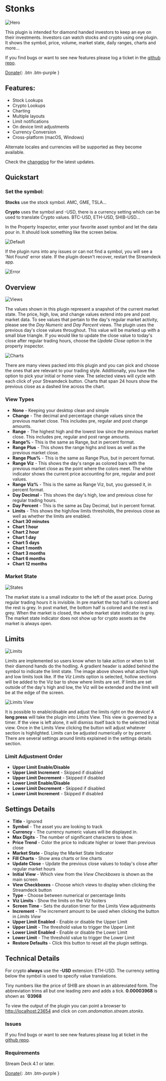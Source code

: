 # Stonks

![Hero](images/appStore.png)

This plugin is intended for diamond handed investors to keep an eye on their investments. Investors can watch stocks and crypto using one plugin. It shows the symbol, price, volume, market state, daily ranges, charts and more... 

If you find bugs or want to see new features please log a ticket in the [github repo](https://github.com/Phando/Streamdeck-Stonks/issues).

[Donate](https://buy.stripe.com/cN26rW40l4Vl3YsdQQ){: .btn .btn-purple }

## Features:

- Stock Lookups
- Crypto Lookups
- Charting
- Multiple layouts
- Limit notifications
- On device limit adjustments
- Currency Conversion
- Cross-platform (macOS, Windows)

Alternate locales and currencies will be supported as they become available.

Check the [changelog](Changelog.md) for the latest updates.

## Quickstart

### Set the symbol:

**Stocks** use the stock symbol. AMC, GME, TSLA... 

**Crypto** uses the symbol and -USD, there is a currency setting which can be used to translate Crypto values.  BTC-USD, ETH-USD, SHIB-USD...

In the Property Inspector, enter your favorite asset symbol and let the data pour in. It should look something like the screen below. 

![Default](images/default.png)

If the plugin runs into any issues or can not find a symbol, you will see a 'Not Found' error state. If the plugin doesn't recover, restart the Streamdeck app.

![Error](images/error.png)

## Overview

![Views](images/views.png)

The values shown in this plugin represent a snapshot of the current market state. The price, high, low, and change values extend into pre and post market data. To see values that pertain to the day's regular market activity, please see the *Day Numeric* and *Day Percent* views. The plugin uses the previous day's close values throughout. This value will be marked up with a small blue triangle. If you would like to update the close value to today's close after regular trading hours, choose the *Update Close* option in the property inspector.

![Charts](images/charts.png) 
 
There are many views packed into this plugin and you can pick and choose the ones that are relevant to your trading style. Additionally, you have the option to pick your initial or home view. The selected views will cycle with each click of your Streamdeck button. Charts that span 24 hours show the previous close as a dashed line across the chart.

### View Types

* **None** - Keeping your desktop clean and simple
* **Change** - The decimal and percentage change values since the previous market close. This includes pre, regular and post change amounts.
* **Range** - The highest high and the lowest low since the previous market close. This includes pre, regular and post range amounts.
* **Range%** - This is the same as Range, but in percent format.
* **Range Plus** - This shows the range highs and lows as well as the previous market close. 
* **Range Plus%** - This is the same as Range Plus, but in percent format.
* **Range Viz** - This shows the day's range as colored bars with the previous market close as the point where the colors meet. The white indicator shows the current price accounting for pre, regular and post values.
* **Range Viz%** - This is the same as Range Viz, but, you guessed it, in percent format.
* **Day Decimal** - This shows the day's high, low and previous close for regular trading hours. 
* **Day Percent** - This is the same as Day Decimal, but in percent format.
* **Limits** - This shows the high/low limits thresholds, the previous close as well as whether the limits are enabled. 
* **Chart 30 minutes**
* **Chart 1 hour**
* **Chart 2 hour**
* **Chart 1 day**
* **Chart 5 days**
* **Chart 1 month**
* **Chart 3 months**
* **Chart 6 months**
* **Chart 12 months**

### Market State
![States](images/states.png)

The market state is a small indicator to the left of the asset price. During regular trading hours it is invisible. In pre market the top half is colored and the rest is grey. In post market, the bottom half is colored and the rest is grey. When the market is closed, the whole market state indicator is grey. The market state indicator does not show up for crypto assets as the market is always open. 

## Limits

![Limits](images/limits.png)

Limits are implemented so users know when to take action or when to let their diamond hands do the hodling. A gradient header is added behind the symbol to indicate the limit state. The image above shows what active high and low limits look like. If the *Viz Limits* option is selected, hollow sections will be added to the Viz bar to show where limits are set. If limits are set outside of the day's high and low, the Viz will be extended and the limit will be at the edge of the screen.

![Limits View](images/limitsView.png)

It is possible to enable/disable and adjust the limits right on the device! A **long press** will take the plugin into Limits View. This view is governed by a timer. If the view is left alone, it will dismiss itself back to the selected initial view. Once in the Limits View clicking the button will adjust whatever section is highlighted. Limits can be adjusted numerically or by percent. There are several settings around limits explained in the settings details section. 

### Limit Adjustment Order

* **Upper Limit Enable/Disable**
* **Upper Limit Increment** - Skipped if disabled
* **Upper Limit Decrement** - Skipped if disabled
* **Lower Limit Enable/Disable**
* **Lower Limit Decrement** - Skipped if disabled
* **Lower Limit Increment** - Skipped if disabled

## Settings Details

* **Title** - Ignored
* **Symbol** - The asset you are looking to track
* **Currency** - The currency numeric values will be displayed in. 
* **Max Digits** - The number of significant characters to show. 
* **Price Trend** - Color the price to indicate higher or lower than previous close
* **Market State** - Display the Market State Indicator
* **Fill Charts** - Show area charts or line charts
* **Update Close** - Update the previous close values to today's close after regular market hours
* **Initial View** - Which view from the *View Checkboxes* is shown as the main screen
* **View Checkboxes** - Choose which views to display when clicking the Streamdeck button
* **Type** - Choose between numerical or percentage limits
* **Viz Limits** - Show the limits on the *Viz* footers
* **Screen Time** - Sets the duration timer for the Limits View adjustments
* **Increment** - The increment amount to be used when clicking the button in *Limits View*
* **Upper Limit Enabled** - Enable or disable the Upper Limit
* **Upper Limit** - The threshold value to trigger the Upper Limit
* **Lower Limit Enabled** - Enable or disable the Lower Limit
* **Lower Limit** - The threshold value to trigger the Lower Limit
* **Restore Defaults** - Click this button to reset all the plugin settings. 

## Technical Details

For crypto **always** use the **-USD** extension: ETH-USD. The currency setting below the symbol is used to specify value translations.

Tiny numbers like the price of SHIB are shown in an abbreviated form. The abbreviation trims all but one leading zero and adds a tick. **0.00003968** is shown as **`03968**

To view the output of the plugin you can point a browser to 
[http://localhost:23654](http://localhost:23654) and click on *com.andomation.stream.stonks*.

### Issues
If you find bugs or want to see new features please log at ticket in the [github repo](https://github.com/Phando/Streamdeck-Stonks/issues).

### Requirements

Stream Deck 4.1 or later.

[Donate](https://buy.stripe.com/cN26rW40l4Vl3YsdQQ){: .btn .btn-purple }